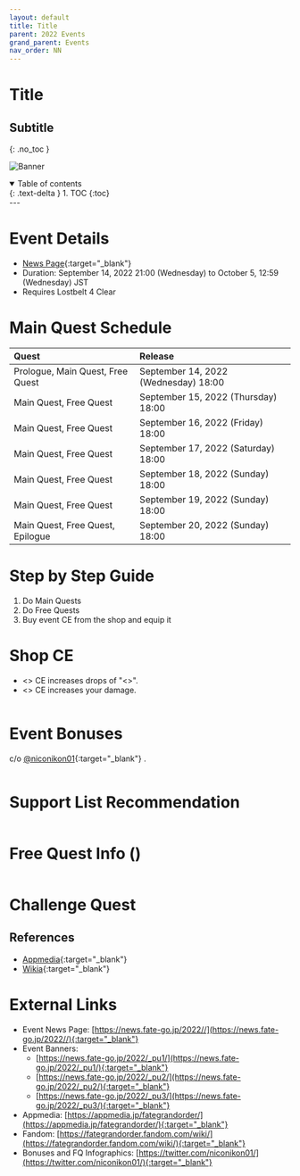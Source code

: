 ```yaml
---
layout: default
title: Title
parent: 2022 Events
grand_parent: Events
nav_order: NN
---
```


# Title
## Subtitle
{: .no_toc }

![Banner](top_banner.png)

<details open markdown="block">
  <summary>
    Table of contents
  </summary>
  {: .text-delta }
1. TOC
{:toc}
</details>
---

# Event Details
- [News Page](https://news.fate-go.jp/2022/NNN/){:target="_blank"}
- Duration: September 14, 2022 21:00 (Wednesday) to October 5, 12:59 (Wednesday) JST
- Requires Lostbelt 4 Clear

# Main Quest Schedule

| Quest | Release |
| :-- | :-- |
| Prologue, Main Quest, Free Quest | September 14, 2022 (Wednesday) 18:00 |
| Main Quest, Free Quest | September 15, 2022 (Thursday) 18:00 |
| Main Quest, Free Quest | September 16, 2022 (Friday) 18:00 |
| Main Quest, Free Quest | September 17, 2022 (Saturday) 18:00 |
| Main Quest, Free Quest | September 18, 2022 (Sunday) 18:00 |
| Main Quest, Free Quest  | September 19, 2022 (Sunday) 18:00 |
| Main Quest, Free Quest, Epilogue | September 20, 2022 (Sunday) 18:00 |

# Step by Step Guide
1. Do Main Quests
2. Do Free Quests
3. Buy event CE from the shop and equip it


# Shop CE

- <> CE increases drops of "<>".
- <> CE increases your damage.

![]()

# Event Bonuses
c/o [@niconikon01](https://twitter.com/niconikon01/){:target="_blank"} .

![]()

# Support List Recommendation

![]()

# Free Quest Info ()

![]()

# Challenge Quest


## References

- [Appmedia](){:target="_blank"}
- [Wikia](){:target="_blank"}

# External Links
- Event News Page: [https://news.fate-go.jp/2022//](https://news.fate-go.jp/2022//){:target="_blank"}
- Event Banners:
    - [https://news.fate-go.jp/2022/_pu1/](https://news.fate-go.jp/2022/_pu1/){:target="_blank"}
    - [https://news.fate-go.jp/2022/_pu2/](https://news.fate-go.jp/2022/_pu2/){:target="_blank"}
    - [https://news.fate-go.jp/2022/_pu3/](https://news.fate-go.jp/2022/_pu3/){:target="_blank"}
- Appmedia: [https://appmedia.jp/fategrandorder/](https://appmedia.jp/fategrandorder/){:target="_blank"}
- Fandom: [https://fategrandorder.fandom.com/wiki/](https://fategrandorder.fandom.com/wiki/){:target="_blank"}
- Bonuses and FQ Infographics: [https://twitter.com/niconikon01/](https://twitter.com/niconikon01/){:target="_blank"}
